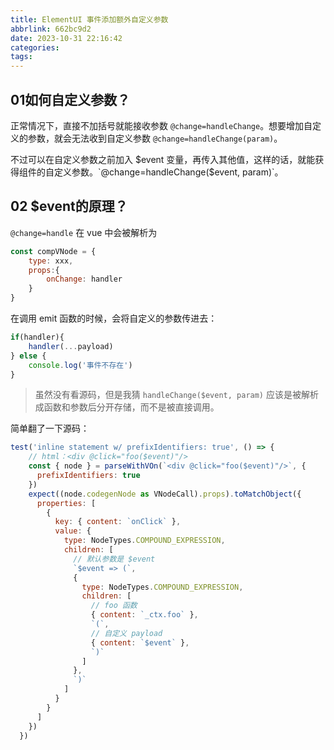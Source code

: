 ```yaml
---
title: ElementUI 事件添加额外自定义参数
abbrlink: 662bc9d2
date: 2023-10-31 22:16:42
categories:
tags:
---
```


## 01如何自定义参数？

正常情况下，直接不加括号就能接收参数 `@change=handleChange`。想要增加自定义的参数，就会无法收到自定义参数 `@change=handleChange(param)`。

不过可以在自定义参数之前加入 $event 变量，再传入其他值，这样的话，就能获得组件的自定义参数。`@change=handleChange($event, param)`。

## 02 $event的原理？

`@change=handle` 在 vue 中会被解析为

```javascript
const compVNode = {
    type: xxx,
    props:{
        onChange: handler
    }
}
```

在调用 emit 函数的时候，会将自定义的参数传进去：

```js
if(handler){
    handler(...payload)
} else {
    console.log('事件不存在')
}
```

> 虽然没有看源码，但是我猜 `handleChange($event, param)` 应该是被解析成函数和参数后分开存储，而不是被直接调用。

简单翻了一下源码：

```js
test('inline statement w/ prefixIdentifiers: true', () => {
    // html：<div @click="foo($event)"/>
    const { node } = parseWithVOn(`<div @click="foo($event)"/>`, {
      prefixIdentifiers: true
    })
    expect((node.codegenNode as VNodeCall).props).toMatchObject({
      properties: [
        {
          key: { content: `onClick` },
          value: {
            type: NodeTypes.COMPOUND_EXPRESSION,
            children: [
              // 默认参数是 $event
              `$event => (`,
              {
                type: NodeTypes.COMPOUND_EXPRESSION,
                children: [
                  // foo 函数
                  { content: `_ctx.foo` },
                  `(`,
                  // 自定义 payload
                  { content: `$event` },
                  `)`
                ]
              },
              `)`
            ]
          }
        }
      ]
    })
  })
```

